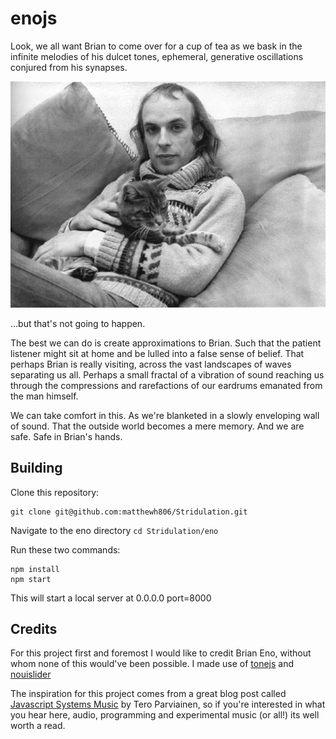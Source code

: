 # enojs

Look, we all want Brian to come over for a cup of tea as we bask in the infinite melodies of his dulcet tones, 
ephemeral, generative oscillations conjured from his synapses.

![brian](https://github.com/matthewh806/Stridulation/blob/master/eno/img/eno.jpeg)

...but that's not going to happen. 

The best we can do is create approximations to Brian. 
Such that the patient listener might sit at home and be lulled into a false sense of belief.
That perhaps Brian is really visiting, across the vast landscapes of waves separating us all.
Perhaps a small fractal of a vibration of sound reaching us through the compressions and rarefactions of our eardrums
emanated from the man himself.

We can take comfort in this. 
As we're blanketed in a slowly enveloping wall of sound.
That the outside world becomes a mere memory.
And we are safe. 
Safe in Brian's hands.

## Building
Clone this repository:
```
git clone git@github.com:matthewh806/Stridulation.git
```
Navigate to the eno directory `cd Stridulation/eno`

Run these two commands:

```
npm install
npm start
```

This will start a local server at 0.0.0.0 port=8000

## Credits
For this project first and foremost I would like to credit Brian Eno, without whom none of this would've been possible.
I made use of [tonejs](https://tonejs.github.io/) and [nouislider](https://refreshless.com/nouislider/)

The inspiration for this project comes from a great blog post called [Javascript Systems Music](http://teropa.info/blog/2016/07/28/javascript-systems-music.html#the-notes-and-intervals-in-music-for-airports) by Tero Parviainen,
so if you're interested in what you hear here, audio, programming and experimental music (or all!) its well worth a read.
